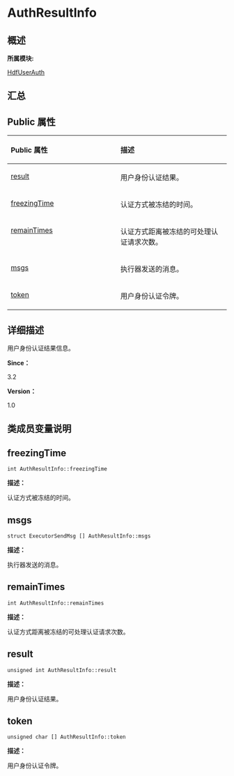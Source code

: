 # AuthResultInfo<a name="ZH-CN_TOPIC_0000001290721060"></a>

## **概述**<a name="section1433095883083931"></a>

**所属模块:**

[HdfUserAuth](_hdf_user_auth.md)

## **汇总**<a name="section791226132083931"></a>

## Public 属性<a name="pub-attribs"></a>

<a name="table2008772198083931"></a>
<table><thead align="left"><tr id="row412133687083931"><th class="cellrowborder" valign="top" width="50%" id="mcps1.1.3.1.1"><p id="p666827025083931"><a name="p666827025083931"></a><a name="p666827025083931"></a>Public 属性</p>
</th>
<th class="cellrowborder" valign="top" width="50%" id="mcps1.1.3.1.2"><p id="p1655008805083931"><a name="p1655008805083931"></a><a name="p1655008805083931"></a>描述</p>
</th>
</tr>
</thead>
<tbody><tr id="row167203194083931"><td class="cellrowborder" valign="top" width="50%" headers="mcps1.1.3.1.1 "><p id="p1776815318083931"><a name="p1776815318083931"></a><a name="p1776815318083931"></a><a href="_auth_result_info.md#a16d3bfa7cb0dd2d5366c76f7e0282843">result</a></p>
</td>
<td class="cellrowborder" valign="top" width="50%" headers="mcps1.1.3.1.2 "><p id="entry571261850083931p0"><a name="entry571261850083931p0"></a><a name="entry571261850083931p0"></a>用户身份认证结果。</p>
</td>
</tr>
<tr id="row195818929083931"><td class="cellrowborder" valign="top" width="50%" headers="mcps1.1.3.1.1 "><p id="p1203818848083931"><a name="p1203818848083931"></a><a name="p1203818848083931"></a><a href="_auth_result_info.md#aad5ef1be00b2a3605d5c7e15ea80a5af">freezingTime</a></p>
</td>
<td class="cellrowborder" valign="top" width="50%" headers="mcps1.1.3.1.2 "><p id="p9890122713917"><a name="p9890122713917"></a><a name="p9890122713917"></a>认证方式被冻结的时间。</p>
</td>
</tr>
<tr id="row122173883083931"><td class="cellrowborder" valign="top" width="50%" headers="mcps1.1.3.1.1 "><p id="p1073752370083931"><a name="p1073752370083931"></a><a name="p1073752370083931"></a><a href="_auth_result_info.md#ae85238c13c3dffc551a858590d8104cc">remainTimes</a></p>
</td>
<td class="cellrowborder" valign="top" width="50%" headers="mcps1.1.3.1.2 "><p id="entry1052150911083931p0"><a name="entry1052150911083931p0"></a><a name="entry1052150911083931p0"></a>认证方式距离被冻结的可处理认证请求次数。</p>
</td>
</tr>
<tr id="row2134801186083931"><td class="cellrowborder" valign="top" width="50%" headers="mcps1.1.3.1.1 "><p id="p571603485083931"><a name="p571603485083931"></a><a name="p571603485083931"></a><a href="_auth_result_info.md#aafb542b87b3bb85050c240ba94845642">msgs</a></p>
</td>
<td class="cellrowborder" valign="top" width="50%" headers="mcps1.1.3.1.2 "><p id="entry1447101335083931p0"><a name="entry1447101335083931p0"></a><a name="entry1447101335083931p0"></a>执行器发送的消息。</p>
</td>
</tr>
<tr id="row2074991184083931"><td class="cellrowborder" valign="top" width="50%" headers="mcps1.1.3.1.1 "><p id="p727513556083931"><a name="p727513556083931"></a><a name="p727513556083931"></a><a href="_auth_result_info.md#acb6a5382e17b3462aaa311893b488a4b">token</a></p>
</td>
<td class="cellrowborder" valign="top" width="50%" headers="mcps1.1.3.1.2 "><p id="entry1505457236083931p0"><a name="entry1505457236083931p0"></a><a name="entry1505457236083931p0"></a>用户身份认证令牌。</p>
</td>
</tr>
</tbody>
</table>

## **详细描述**<a name="section1811409461083931"></a>

用户身份认证结果信息。

**Since：**

3.2

**Version：**

1.0

## **类成员变量说明**<a name="section1726170864083931"></a>

## freezingTime<a name="aad5ef1be00b2a3605d5c7e15ea80a5af"></a>

```
int AuthResultInfo::freezingTime
```

**描述：**

认证方式被冻结的时间。

## msgs<a name="aafb542b87b3bb85050c240ba94845642"></a>

```
struct ExecutorSendMsg [] AuthResultInfo::msgs
```

**描述：**

执行器发送的消息。

## remainTimes<a name="ae85238c13c3dffc551a858590d8104cc"></a>

```
int AuthResultInfo::remainTimes
```

**描述：**

认证方式距离被冻结的可处理认证请求次数。

## result<a name="a16d3bfa7cb0dd2d5366c76f7e0282843"></a>

```
unsigned int AuthResultInfo::result
```

**描述：**

用户身份认证结果。

## token<a name="acb6a5382e17b3462aaa311893b488a4b"></a>

```
unsigned char [] AuthResultInfo::token
```

**描述：**

用户身份认证令牌。

